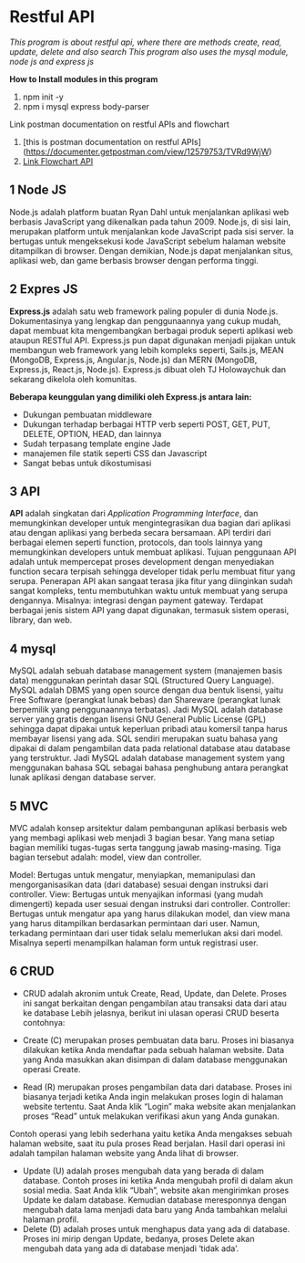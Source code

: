 # Restful API
*This program is about restful api, where there are methods create, read, update, delete and also search
This program also uses the mysql module, node js and express js*

**How to Install modules in this program**
1. npm init -y
2. npm i mysql express body-parser

Link postman documentation on restful APIs and flowchart
1. [this is postman documentation on restful APIs] (https://documenter.getpostman.com/view/12579753/TVRd9WjW)
2. [Link Flowchart API](https://drive.google.com/drive/folders/1tjuwHoouO-ZYVN3iN9l7lTriOyBJooEw?usp=sharing)

## 1 Node JS
Node.js adalah platform  buatan Ryan Dahl untuk menjalankan aplikasi web berbasis JavaScript yang dikenalkan pada tahun 2009.
Node.js, di sisi lain, merupakan platform untuk menjalankan kode JavaScript pada sisi server. Ia bertugas untuk mengeksekusi kode JavaScript sebelum halaman website ditampilkan di browser. Dengan demikian, Node.js dapat menjalankan situs, aplikasi web, dan game berbasis browser dengan performa tinggi. 

## 2 Expres JS
**Express.js** adalah satu web framework paling populer di dunia Node.js. Dokumentasinya yang lengkap dan penggunaannya yang cukup mudah, dapat membuat kita mengembangkan berbagai produk seperti aplikasi web ataupun RESTful API. Express.js pun dapat digunakan menjadi pijakan untuk membangun web framework yang lebih kompleks seperti, Sails.js, MEAN (MongoDB, Express.js, Angular.js, Node.js) dan MERN (MongoDB, Express.js, React.js, Node.js). Express.js dibuat oleh TJ Holowaychuk dan sekarang dikelola oleh komunitas.

**Beberapa keunggulan yang dimiliki oleh Express.js antara lain:**

* Dukungan pembuatan middleware
* Dukungan terhadap berbagai HTTP verb seperti POST, GET, PUT, DELETE, OPTION, HEAD, dan lainnya
* Sudah terpasang template engine Jade
* manajemen file statik seperti CSS dan Javascript
* Sangat bebas untuk dikostumisasi

## 3 API
**API** adalah singkatan dari *Application Programming Interface*, dan memungkinkan developer untuk mengintegrasikan dua bagian dari aplikasi atau dengan aplikasi yang berbeda secara bersamaan. API terdiri dari berbagai elemen seperti function, protocols, dan tools lainnya yang memungkinkan developers untuk membuat aplikasi. Tujuan penggunaan API adalah untuk mempercepat proses development dengan menyediakan function secara terpisah sehingga developer tidak perlu membuat fitur yang serupa. Penerapan API akan sangaat terasa jika fitur yang diinginkan sudah sangat kompleks, tentu membutuhkan waktu untuk membuat yang serupa dengannya. Misalnya: integrasi dengan payment gateway. Terdapat berbagai jenis sistem API yang dapat digunakan, termasuk sistem operasi, library, dan web. 

## 4 mysql
MySQL adalah sebuah database management system (manajemen basis data) menggunakan perintah dasar SQL (Structured Query Language).
MySQL adalah DBMS yang open source dengan dua bentuk lisensi, yaitu Free Software (perangkat lunak bebas) dan Shareware (perangkat lunak berpemilik yang penggunaannya terbatas). Jadi MySQL adalah database server yang gratis dengan lisensi GNU General Public License (GPL) sehingga dapat dipakai untuk keperluan pribadi atau komersil tanpa harus membayar lisensi yang ada. SQL sendiri merupakan suatu bahasa yang dipakai di dalam pengambilan data pada relational database atau database yang terstruktur. Jadi MySQL adalah database management system yang menggunakan bahasa SQL sebagai bahasa penghubung antara perangkat lunak aplikasi dengan database server.

## 5 MVC
MVC adalah konsep arsitektur dalam pembangunan aplikasi berbasis web yang membagi aplikasi web menjadi 3 bagian besar. Yang mana setiap bagian memiliki tugas-tugas serta tanggung jawab masing-masing. Tiga bagian tersebut adalah: model, view dan controller.

Model: Bertugas untuk mengatur, menyiapkan, memanipulasi dan mengorganisasikan data (dari database) sesuai dengan instruksi dari controller.
View: Bertugas untuk menyajikan informasi (yang mudah dimengerti) kepada user sesuai dengan instruksi dari controller.
Controller: Bertugas untuk mengatur apa yang harus dilakukan model, dan view mana yang harus ditampilkan berdasarkan permintaan dari user. Namun, terkadang permintaan dari user tidak selalu memerlukan aksi dari model. Misalnya seperti menampilkan halaman form untuk registrasi user.

## 6 CRUD
* CRUD adalah akronim untuk Create, Read, Update, dan Delete. Proses ini sangat berkaitan dengan pengambilan atau transaksi data dari atau ke database
Lebih jelasnya, berikut ini ulasan operasi CRUD beserta contohnya:

* Create (C) merupakan proses pembuatan data baru. Proses ini biasanya dilakukan ketika Anda mendaftar pada sebuah halaman website. Data yang Anda masukkan akan disimpan di dalam database menggunakan operasi Create.

* Read (R) merupakan proses pengambilan data dari database. Proses ini biasanya terjadi ketika Anda ingin melakukan proses login di halaman website tertentu. Saat Anda klik “Login” maka website akan menjalankan proses “Read” untuk melakukan verifikasi akun yang Anda gunakan.

Contoh operasi yang lebih sederhana yaitu ketika Anda mengakses sebuah halaman website, saat itu pula proses Read berjalan. Hasil dari operasi ini adalah tampilan halaman website yang Anda lihat di browser.
* Update (U) adalah proses mengubah data yang berada di dalam database. Contoh proses ini ketika Anda mengubah profil di dalam akun sosial media. Saat Anda klik “Ubah”,  website akan mengirimkan proses Update ke dalam database. Kemudian database meresponnya dengan mengubah data lama menjadi data baru yang Anda tambahkan melalui halaman profil.
* Delete (D) adalah proses untuk menghapus data yang ada di database. Proses ini mirip dengan Update, bedanya, proses Delete akan mengubah data yang ada di database menjadi ‘tidak ada’.

